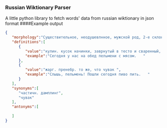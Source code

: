 ### Russian Wiktionary Parser
A little python library to fetch words' data from russian wiktionary in json format
####Example output
```json
{
   "morphology":"Существительное, неодушевлнное, мужской род, 2-е склонение тип склонения 2  по классификации А.А.Зализняка.",
   "definitions":[
      {
         "value":"кулин. кусок начинки, заврнутый в тесто и сваренный, название блюда во множественном числе ",
         "example":"Сегодня у нас на обед пельмени с мясом.   "
      },
      {
         "value":"жарг. пренебр. то же, что чувак ",
         "example":"Слышь, пельмень! Пошли сегодня пиво пить.   "
      }
   ],
   "synonyms":[
      "частичн. дамплинг",
      "чувак"
   ],
   "antonyms":[
      
   ]
}
```
